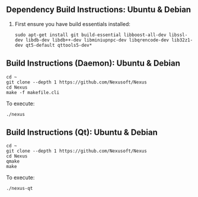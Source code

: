 ## Dependency Build Instructions: Ubuntu & Debian

1. First ensure you have build essentials installed:

       sudo apt-get install git build-essential libboost-all-dev libssl-dev libdb-dev libdb++-dev libminiupnpc-dev libqrencode-dev lib32z1-dev qt5-default qttools5-dev*

## Build Instructions (Daemon): Ubuntu & Debian

    cd ~
    git clone --depth 1 https://github.com/Nexusoft/Nexus
    cd Nexus
    make -f makefile.cli

To execute:

    ./nexus

## Build Instructions (Qt): Ubuntu & Debian

    cd ~
    git clone --depth 1 https://github.com/Nexusoft/Nexus
    cd Nexus
    qmake
    make

To execute:

    ./nexus-qt
    
    
